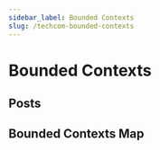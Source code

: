 ```yaml
---
sidebar_label: Bounded Contexts
slug: /techcom-bounded-contexts
---
```


# Bounded Contexts

## Posts

## Bounded Contexts Map
